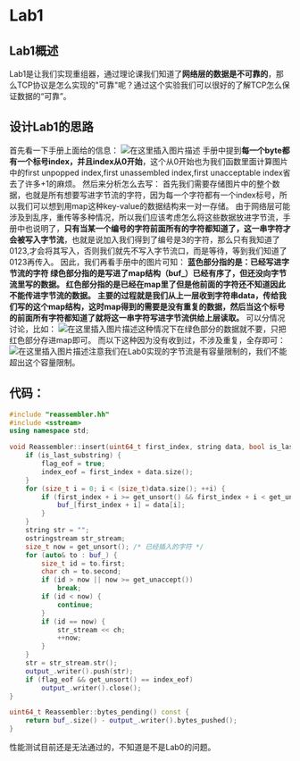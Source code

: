 # Lab1
## Lab1概述
Lab1是让我们实现重组器，通过理论课我们知道了**网络层的数据是不可靠的**，那么TCP协议是怎么实现的"可靠"呢？通过这个实验我们可以很好的了解TCP怎么保证数据的“可靠”。
## 设计Lab1的思路
首先看一下手册上面给的信息：
![在这里插入图片描述](https://i-blog.csdnimg.cn/direct/4f6cc4b8bfe44e7b8a02a8e8de50347c.png)
手册中提到**每一个byte都有一个标号index，并且index从0开始**，这个从0开始也为我们函数里面计算图片中的first unpopped index,first unassembled index,first unacceptable index省去了许多+1的麻烦。
然后来分析怎么去写：
首先我们需要存储图片中的整个数据，也就是所有想要写进字节流的字符，因为每一个字符都有一个index标号，所以我们可以想到用map这种key-value的数据结构来一对一存储。
由于网络层可能涉及到乱序，重传等多种情况，所以我们应该考虑怎么将这些数据放进字节流，手册中也说明了，**只有当某一个编号的字符前面所有的字符都知道了，这一串字符才会被写入字节流**，也就是说加入我们得到了编号是3的字符，那么只有我知道了0123,才会将其写入，否则我们就先不写入字节流口，而是等待，等到我们知道了0123再传入。
因此，我们再看手册中的图片可知：
**蓝色部分指的是：已经写进字节流的字符
绿色部分指的是写进了map结构（buf_）已经有序了，但还没向字节流里写的数据。
红色部分指的是已经在map里了但是他前面的字符还不知道因此不能传进字节流的数据。**
**主要的过程就是我们从上一层收到字符串data，传给我们写的这个map结构，这时map得到的需要是没有重复的数据，然后当这个标号的前面所有字符都知道了就将这一串字符写进字节流供给上层读取。**
可以分情况讨论，比如：
![在这里插入图片描述](https://i-blog.csdnimg.cn/direct/9c625fc8a68a4061b2efbc0b1754b74d.png)这种情况下在绿色部分的数据就不要，只把红色部分存进map即可。
而以下这种因为没有收到过，不涉及重复，全存即可：
![在这里插入图片描述](https://i-blog.csdnimg.cn/direct/b121f70c2625445db7a5fe5e00869a35.png)注意我们在Lab0实现的字节流是有容量限制的，我们不能超出这个容量限制。
## 代码：

```cpp
#include "reassembler.hh"
#include <sstream>
using namespace std;

void Reassembler::insert(uint64_t first_index, string data, bool is_last_substring) {
    if (is_last_substring) {
        flag_eof = true;
        index_eof = first_index + data.size();
    }
    for (size_t i = 0; i < (size_t)data.size(); ++i) {
        if (first_index + i >= get_unsort() && first_index + i < get_unaccept()) {
            buf_[first_index + i] = data[i];
        }
    }
    string str = "";
    ostringstream str_stream;
    size_t now = get_unsort(); /* 已经插入的字符 */
    for (auto& to : buf_) {
        size_t id = to.first;
        char ch = to.second;
        if (id > now || now >= get_unaccept())
            break;
        if (id < now) {
            continue;
        }
        if (id == now) {
            str_stream << ch;
            ++now;
        }
    }
    str = str_stream.str();
    output_.writer().push(str);
    if (flag_eof && get_unsort() == index_eof)
        output_.writer().close();
}

uint64_t Reassembler::bytes_pending() const {
    return buf_.size() - output_.writer().bytes_pushed();
}

```

性能测试目前还是无法通过的，不知道是不是Lab0的问题。
